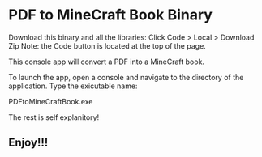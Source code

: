 # PDF to MineCraft Book Binary 

Download this binary and all the libraries: 
Click Code > Local > Download Zip 
Note: the Code button is located at the top of the page. 

This console app will convert a PDF into a MineCraft book. 

To launch the app, open a console and navigate to the directory of the application. Type the exicutable name: 

PDFtoMineCraftBook.exe 

The rest is self explanitory! 
## Enjoy!!!
